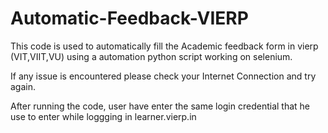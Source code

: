 # Automatic-Feedback-VIERP

This code is used to automatically fill the Academic feedback form in vierp (VIT,VIIT,VU) using a automation python script working on selenium.

If any issue is encountered please check your Internet Connection and try again. 

After running the code, user have enter the same login credential that he use to enter while loggging in learner.vierp.in

